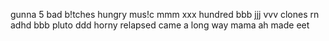 gunna
5 bad b!tches
hungry
mus!c
mmm
xxx
hundred
bbb
jjj
vvv
clones
rn
adhd
bbb
pluto
ddd
horny
relapsed
came a long way
mama ah made eet
